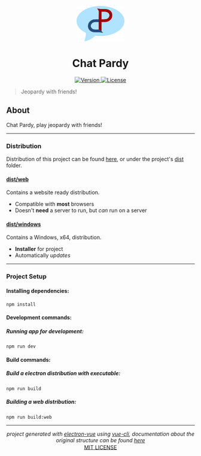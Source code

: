 <p align="center">
	<img width="128px" src="https://github.com/ClarkThyLord/Chat-Pardy/blob/master/static/assets/icons/chat_pardy.svg?sanitize=true" alt="CHAT PARDY" />
	<h1 align="center">
		Chat Pardy
	</h1>
</p>

<p align="center">
	<a href="https://github.com/ClarkThyLord/Chat-Pardy/releases">
		<img src="https://img.shields.io/badge/Version-1.0.0-blue.svg" alt="Version">
	</a>
	<a href="https://github.com/ClarkThyLord/Chat-Pardy/blob/master/LICENSE">
		<img src="https://img.shields.io/badge/License-MIT-brightgreen.svg" alt="License">
	</a>
</p>

> Jeopardy with friends!

## About

Chat Pardy, play jeopardy with friends!

---

### Distribution

Distribution of this project can be found [here](https://github.com/ClarkThyLord/Chat-Pardy/releases), or under the project's [dist](https://github.com/ClarkThyLord/Chat-Pardy/tree/master/dist) folder.

#### [dist/web](https://github.com/ClarkThyLord/Chat-Pardy/tree/master/dist/web)

Contains a website ready distribution.

* Compatible with __most__ browsers
* Doesn't **need** a server to run, but *can* run on a server

#### [dist/windows](https://github.com/ClarkThyLord/Chat-Pardy/tree/master/dist/windows)

Contains a Windows, x64, distribution.

* **Installer** for project
* Automatically *updates*

---

### Project Setup

#### Installing dependencies:
```console
npm install
```

#### Development commands:

##### Running app for development:
```console
npm run dev
```

#### Build commands:

##### Build a electron distribution with executable:
```console
npm run build
```

##### Building a web distribution:
```console
npm run build:web
```

---

<p align="center">
	<i>
		project generated with <a href="https://github.com/SimulatedGREG/electron-vue" target="_blank" rel="noopener noreferrer">electron-vue</a> using <a href="https://github.com/vuejs/vue-cli" target="_blank" rel="noopener noreferrer">vue-cli</a>, documentation about the original structure can be found <a href="https://simulatedgreg.gitbooks.io/electron-vue/content/index.html" target="_blank" rel="noopener noreferrer">here</a>
	</i>
	<br />
	<a href="https://github.com/ClarkThyLord/Chat-Pardy/blob/master/LICENSE" target="_blank" rel="noopener noreferrer" style="vertical-align: middle;">
		MIT LICENSE
	</a>
</p>
